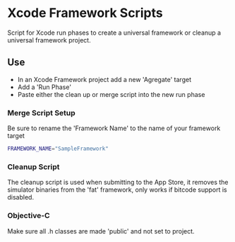# Xcode Framework Scripts
Script for Xcode run phases to create a universal framework or cleanup a universal framework project.

## Use

* In an Xcode Framework project add a new 'Agregate' target
* Add a 'Run Phase' 
* Paste either the clean up or merge script into the new run phase

### Merge Script Setup

Be sure to rename the 'Framework Name' to the name of your framework target

```bash
FRAMEWORK_NAME="SampleFramework"
```

### Cleanup Script

The cleanup script is used when submitting to the App Store, it removes the simulator binaries from the 'fat' framework, only works if bitcode support is disabled.

### Objective-C 

Make sure all .h classes are made 'public' and not set to project.
